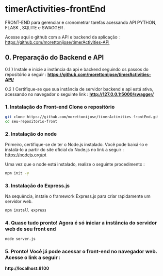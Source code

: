 # timerActivities-frontEnd

FRONT-END  para gerenciar e cronometrar tarefas acessando API PYTHON, FLASK , SQLITE e SWAGGER .

Acesse aqui o github com a API e backend da aplicação : https://github.com/morettonijose/timerActivities-API


## 0. Preparação do Backend e API 

0.1 ) Instale e inicie a instância da api e  backend seguindo os passos do repositório a seguir : **https://github.com/morettonijose/timerActivities-API/**

0.2 ) Certifique-se que sua instância de servidor backend e api está ativa, acessando no navegador o seguinte link :  **http://127.0.0.1:5000/swagger/**



### 1. Instalação do Front-end Clone o repositório

```bash
git clone https://github.com/morettonijose/timerActivities-frontEnd.git seu-repositorio-front
cd seu-repositorio-front
```

### 2. Instalação do node 
Primeiro, certifique-se de ter o Node.js instalado. Você pode baixá-lo e instalá-lo a partir do site oficial do Node.js no link a seguir : 
https://nodejs.org/pt

Uma vez que o node está instalado, realize o seguinte procedimento : 
```bash
npm init -y
```

### 3. Instalação do Express.js 
Na sequência, instale o framework Express.js para criar rapidamente um servidor web. 
```bash
npm install express
```


### 4. Quase tudo pronto! Agora é só iniciar a instância do servidor web de seu front end
```bash
node server.js
```


### 5. Pronto! Você já pode acessar o front-end no navegador web. Acesse o link a seguir : 

**http://localhost:8100**

